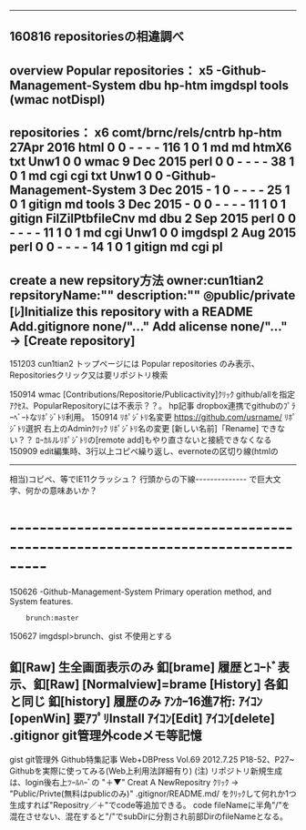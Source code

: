 --------------------------
160816 repositoriesの相違調べ
  ------
overview Popular repositories： x5  -Github-Management-System  dbu  hp-htm  imgdspl  tools  (wmac notDispl)
  ------
repositories： x6							comt/brnc/rels/cntrb
hp-htm				27Apr 2016	html	0 0 - - - -    116 1 0 1	md md htmX6 txt			Unw1 0 0
wmac				9 Dec 2015	perl	0 0 - - - - 	38 1 0 1	md cgi cgi txt			Unw1 0 0
-Github-Management-System	3 Dec 2015	-	1 0 - - - -	25 1 0 1	gitign md
tools				3 Dec 2015	-	0 0 - - - - 	11 1 0 1	gitign FilZilPtbfileCnv md
dbu				2 Sep 2015	perl	0 0 - - - - 	11 1 0 1	md cgi				Unw1 0 0
imgdspl				2 Aug 2015	perl	0 0 - - - - 	14 1 0 1	gitign md cgi pl
  ------
create a new repsitory方法
owner:cun1tian2 repsitoryName:"" description:"" ◎public/private  [ﾚ]Initialize this repository with a README 
Add.gitignore none/"..."  Add alicense none/"..."   → [Create repository]
--------------------------
151203 cun1tian2 トップページには Popular repositories のみ表示、Repositoriesクリック又は要リポジトリ検索

150914 wmac [Contributions/Repositorie/Publicactivity]ｸﾘｯｸ github/allを指定ｱｸｾｽ、PopularRepositoryには不表示？？。
       hp記事 dropbox連携でgithubのﾌﾟﾗｰﾍﾞｰﾄなﾘﾎﾟｼﾞﾄﾘ利用。
150914 ﾘﾎﾟｼﾞﾄﾘ名変更 https://github.com/usrname/ ﾘﾎﾟｼﾞﾄﾘ選択 右上のAdminｸﾘｯｸ ﾘﾎﾟｼﾞﾄﾘ名の変更 [新しい名前]「Rename] できない？？
       ﾛｰｶﾙルﾘﾎﾟｼﾞﾄﾘの[remote add]もやり直さないと接続できなくなる
150909 edit編集時、3行以上コピペ繰り返し、evernoteの区切り線(htmlの<hr>相当)コピペ、等でIE11クラッシュ？
       行頭からの下線-------------- で巨大文字、何かの意味あいか？
# ---------------------------------------------------------------------------------
150626 -Github-Management-System Primary operation method, and System features.

        brunch:master
150627 imgdspl>brunch、gist	不使用とする

釦[Raw]		生全画面表示のみ
釦[brame]	履歴とｺｰﾄﾞ表示、釦[Raw] [Normalview]=brame [History] 各釦と同じ
釦[history]	履歴のみ ｱﾝｶｰ16進7桁:
ｱｲｺﾝ[openWin]   要ｱﾌﾟﾘInstall
ｱｲｺﾝ[Edit]
ｱｲｺﾝ[delete]
.gitignor	git管理外codeメモ等記憶
 --------------------------------------
gist		git管理外
Github特集記事 Web+DBPress Vol.69 2012.7.25 P18-52、P27~ Githubを実際に使ってみる(Web上利用法詳細有り)
(注) リポジトリ新規生成は、login後右上ﾂｰﾙﾊｰﾞの "＋▼" Creat A NewRepositry ｸﾘｯｸ → "Public/Privte(無料はpublicのみ)" .gitignor/README.md/ をｸﾘｯｸして何れか1つ生成すれば"Repositry／＋"でcode等追加できる。
     code fileNameに半角"/"を混在させない、混在すると"/"でsubDirに分割され前部DirのfileNameとなる。
